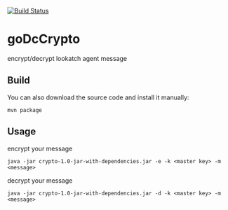 
[![Build Status](https://travis-ci.org/Pirionfr/goDcCrypto.svg?branch=master)](https://travis-ci.org/Pirionfr/goDcCrypto)

goDcCrypto
==========

encrypt/decrypt lookatch agent message

Build
-----

You can also download the source code and install it manually:

    mvn package


Usage
-----
encrypt your message

    java -jar crypto-1.0-jar-with-dependencies.jar -e -k <master key> -m <message>
    
decrypt your message

    java -jar crypto-1.0-jar-with-dependencies.jar -d -k <master key> -m <message>
